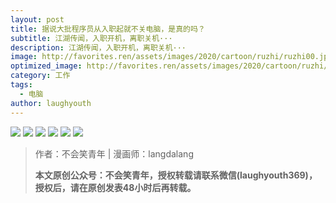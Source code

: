 ```yaml
---
layout: post
title: 据说大批程序员从入职起就不关电脑，是真的吗？
subtitle: 江湖传闻，入职开机，离职关机···
description: 江湖传闻，入职开机，离职关机···
image: http://favorites.ren/assets/images/2020/cartoon/ruzhi/ruzhi00.jpg
optimized_image: http://favorites.ren/assets/images/2020/cartoon/ruzhi/ruzhi00.jpg
category: 工作
tags:
  - 电脑
author: laughyouth
---
```


![](http://favorites.ren/assets/images/2020/cartoon/ruzhi/ruzhi01.jpg)
![](http://favorites.ren/assets/images/2020/cartoon/ruzhi/ruzhi02.jpg)
![](http://favorites.ren/assets/images/2020/cartoon/ruzhi/ruzhi03.jpg)
![](http://favorites.ren/assets/images/2020/cartoon/ruzhi/ruzhi04.jpg)
![](http://favorites.ren/assets/images/2020/cartoon/ruzhi/ruzhi05.jpg)
![](http://favorites.ren/assets/images/2020/cartoon/ruzhi/ruzhi06.jpg)

>作者：不会笑青年 | 漫画师：langdalang
>
>**本文原创公众号：不会笑青年，授权转载请联系微信(laughyouth369)，授权后，请在原创发表48小时后再转载。**


